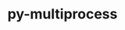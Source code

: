 ---
title: "py-multiprocess"
layout: cache
categories: [package, develop-2025-05-25]
meta: {"compilers": ["none"], "num_specs": 1, "num_specs_by_stack": {"radiuss": 1, "root": 1}, "oss": ["ubuntu18.04"], "platforms": ["linux"], "stacks": ["radiuss", "root"], "targets": ["x86_64_v3"], "versions": ["0.70.17"]}
spec_details: [{"compiler": "none", "hash": "o3odw7bo5d4taevxntktbdc5qa7jxg4o", "os": "ubuntu18.04", "platform": "linux", "size": "-", "stacks": ["radiuss", "root"], "target": "x86_64_v3", "variants": ["build_system=python_pip"], "versions": ["0.70.17"]}]
---